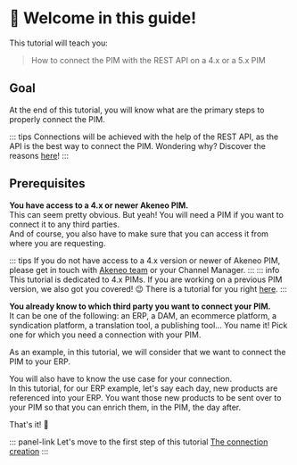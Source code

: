 # 👋 Welcome in this guide!

This tutorial will teach you:
> How to connect the PIM with the REST API on a 4.x or a 5.x PIM

## Goal
At the end of this tutorial, you will know what are the primary steps to properly connect the PIM.

::: tips
Connections will be achieved with the help of the REST API, as the API is the best way to connect the PIM. Wondering why? Discover the reasons [here](/documentation/introduction.html#why-should-you-use-our-api)!
:::

## Prerequisites

<i class="fa fa-check-square"></i> **You have access to a 4.x or newer Akeneo PIM.**  
This can seem pretty obvious. But yeah! You will need a PIM if you want to connect it to any third parties.  
And of course, you also have to make sure that you can access it from where you are requesting.

::: tips
If you do not have access to a 4.x version or newer of Akeneo PIM, please get in touch with [Akeneo team](mailto:partners@akeneo.com) or your Channel Manager. 
:::
::: info
This tutorial is dedicated to 4.x PIMs. If you are working on a previous PIM version, we also got you covered! :wink: There is a tutorial for you right [here](/getting-started/connect-the-pim-old/welcome.html).
::: 

<i class="fa fa-check-square"></i> **You already know to which third party you want to connect your PIM.**  
It can be one of the following: an ERP, a DAM, an ecommerce platform, a syndication platform, a translation tool, a publishing tool... You name it! Pick one for which you need a connection with your PIM.

As an example, in this tutorial, we will consider that we want to connect the PIM to your ERP.

You will also have to know the use case for your connection.  
In this tutorial, for our ERP example, let's say each day, new products are referenced into your ERP. You want those new products to be sent over to your PIM so that you can enrich them, in the PIM, the day after.

That's it! :tada:

::: panel-link Let's move to the first step of this tutorial [The connection creation](/getting-started/connect-the-pim-4x/step-1.html)
:::
